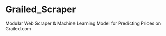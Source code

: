 # Grailed_Scraper
Modular Web Scraper &amp; Machine Learning Model for Predicting Prices on Grailed.com
